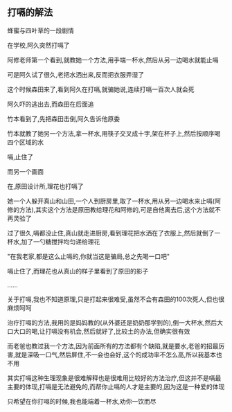 ## 打嗝的解法 ##

蜂蜜与四叶草的一段剧情

在学校,阿久突然打嗝了

阿修老师第一个看到,就教她一个方法,用手端一杯水,然后从另一边喝水就能止嗝

可是阿久试了很久,老把水洒出来,反而把衣服弄湿了

这个时候森田来了,看到阿久在打嗝,就骗她说,连续打嗝一百次人就会死

阿久吓的逃出去,而森田在后面追

竹本看到了,先把森田击倒,阿久告诉他原委

竹本就教了她另一个方法,拿一杯水,用筷子交叉成十字,架在杯子上,然后按顺序喝四个区域的水

嗝,止住了

而另一个画面

在,原田设计所,理花也打嗝了

她一个人躲开真山和山田,一个人到厨房里,取了一杯水,用从另一边喝水来止嗝(阿修的方法),其实这个方法是原田教给理花和阿修的,可是自他离去后,这个方法就不再灵验了

过了很久,嗝都没止住,真山就走进厨房,看到理花把水洒在了衣服上,然后就倒了一杯水,加了一勺糖搅拌均匀递给理花

"在我老家,都是这么止嗝的,你就当这是骗局,总之先喝一口吧"

嗝止住了,而理花也从真山的样子里看到了原田的影子

......


关于打嗝,我也不知道原理,只是打起来很难受,虽然不会有森田的100次死人,但也很麻烦呵呵

治疗打嗝的方法,我用的是妈妈教的(从外婆还是奶奶那学到的),倒一大杯水,然后大口大口的喝,让打嗝没有机会,然后就好了,比较土的办法,但确实很有效

而老爸也教过我一个方法,因为前面所有的方法都有个缺陷,就是要水,老爸的招最厉害,就是深吸一口气,然后屏住,不一会也会好,这个的成功率不怎么高,所以我基本也不用

其实打嗝这种生理现象是很难解释也是很难用比较好的方法治疗,但这并不是嗝最主要的体现,打嗝是无法避免的,而帮你止嗝的人才是主要的,因为这是一种爱的体现

只希望在你打嗝的时候,我也能端着一杯水,劝你一饮而尽
